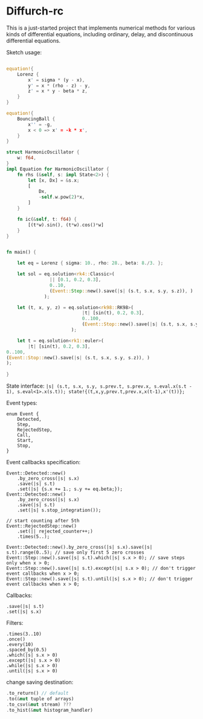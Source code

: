 # Diffurch-rc

This is a just-started project that implements numerical methods for various kinds of differential equations, including ordinary, delay, and discontinuous differential equations.

Sketch usage:
```rust

equation!{
    Lorenz {
        x' = sigma * (y - x), 
        y' = x * (rho - z) - y, 
        z' = x * y - beta * z,
    }
}

equation!{
    BouncingBall {
        x'' = -g,
        x < 0 => x' = -k * x',
    }
}

struct HarmonicOscillator {
    w: f64,
}
impl Equation for HarmonicOscillator {
    fn rhs (&self, s: impl State<2>) {
        let [x, Dx] = &s.x;
        [
            Dx,
            -self.w.pow(2)*x,
        ] 
    }

    fn ic(&self, t: f64) {
        [(t*w).sin(), (t*w).cos()*w] 
    }
}


fn main() {

    let eq = Lorenz { sigma: 10., rho: 28., beta: 8./3. };

    let sol = eq.solution<rk4::Classic>(
                || [0.1, 0.2, 0.3], 
                0..10, 
                (Event::Step::new().save(|s| (s.t, s.x, s.y, s.z)), )
              );

    let (t, x, y, z) = eq.solution<rk98::RK98>(
                            |t| [sin(t), 0.2, 0.3], 
                            0..100,
                            (Event::Stop::new().save(|s| (s.t, s.x, s.y, s.z)), )
                        );

    let t = eq.solution<rk1::euler>(
        |t| [sin(t), 0.2, 0.3], 
0..100,
(Event::Stop::new().save(|s| (s.t, s.x, s.y, s.z)), )
);
    
}
```

State interface:
`
|s| (s.t, s.x, s.y, s.prev.t, s.prev.x, s.eval.x(s.t - 1), s.eval<1>.x(s.t));
state!{(t,x,y,prev.t,prev.x,x(t-1),x'(t))};
`

Event types:
```
enum Event {
    Detected,
    Step,
    RejectedStep,
    Call,
    Start,
    Stop,
}
```

Event callbacks specification:
```
Event::Detected::new()
    .by_zero_cross(|s| s.x)
    .save(|s| s.t)
    .set(|s| {s.x += 1.; s.y += eq.beta;});
Event::Detected::new()
    .by_zero_cross(|s| s.x)
    .save(|s| s.t)
    .set(|s| s.stop_integration());

// start counting after 5th
Event::RejectedStep::new()
    .set(|| rejected_counter++;)
    .times(5..); 

Event::Detected::new().by_zero_cross(|s| s.x).save(|s| s.t).range(0..5); // save only first 5 zero crosses
Event::Step::new().save(|s| s.t).which(|s| s.x > 0); // save steps only when x > 0;
Event::Step::new().save(|s| s.t).except(|s| s.x > 0); // don't trigger event callbacks when x > 0;
Event::Step::new().save(|s| s.t).until(|s| s.x > 0); // don't trigger event callbacks when x > 0;
```

Callbacks:
```
.save(|s| s.t)
.set(|s| s.x)
```

Filters:
```
.times(3..10)
.once()
.every(10)
.spaced_by(0.5)
.which(|s| s.x > 0)
.except(|s| s.x > 0)
.while(|s| s.x > 0)
.until(|s| s.x > 0)
```

change saving destination:
```rust
.to_return() // default
.to(&mut tuple of arrays)
.to_csv(&mut stream) ???
.to_hist(&mut histogram_handler)
```

